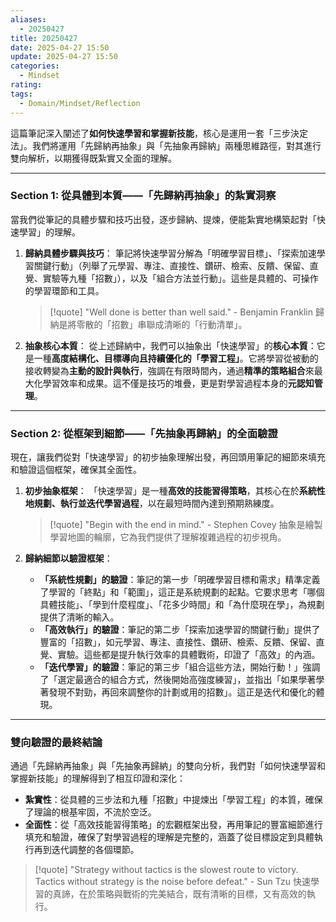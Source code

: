```yaml
---
aliases:
  - 20250427
title: 20250427
date: 2025-04-27 15:50
update: 2025-04-27 15:50
categories:
  - Mindset
rating: 
tags:
  - Domain/Mindset/Reflection
---
```

這篇筆記深入闡述了**如何快速學習和掌握新技能**，核心是運用一套「三步決定法」。我們將運用「先歸納再抽象」與「先抽象再歸納」兩種思維路徑，對其進行雙向解析，以期獲得既紮實又全面的理解。

---

### Section 1: 從具體到本質——「先歸納再抽象」的紮實洞察

當我們從筆記的具體步驟和技巧出發，逐步歸納、提煉，便能紮實地構築起對「快速學習」的理解。

1.  **歸納具體步驟與技巧**：
    筆記將快速學習分解為「明確學習目標」、「探索加速學習關鍵行動」（列舉了元學習、專注、直接性、鑽研、檢索、反饋、保留、直覺、實驗等九種「招數」），以及「組合方法並行動」。這些是具體的、可操作的學習環節和工具。
    > [!quote]
    > "Well done is better than well said." - Benjamin Franklin
    > 歸納是將零散的「招數」串聯成清晰的「行動清單」。

2.  **抽象核心本質**：
    從上述歸納中，我們可以抽象出「快速學習」的**核心本質**：它是一種**高度結構化、目標導向且持續優化的「學習工程」**。它將學習從被動的接收轉變為**主動的設計與執行**，強調在有限時間內，通過**精準的策略組合**來最大化學習效率和成果。這不僅是技巧的堆疊，更是對學習過程本身的**元認知管理**。

---

### Section 2: 從框架到細節——「先抽象再歸納」的全面驗證

現在，讓我們從對「快速學習」的初步抽象理解出發，再回頭用筆記的細節來填充和驗證這個框架，確保其全面性。

1.  **初步抽象框架**：
    「快速學習」是一種**高效的技能習得策略**，其核心在於**系統性地規劃、執行並迭代學習過程**，以在最短時間內達到預期熟練度。
    > [!quote]
    > "Begin with the end in mind." - Stephen Covey
    > 抽象是繪製學習地圖的輪廓，它為我們提供了理解複雜過程的初步視角。

2.  **歸納細節以驗證框架**：
    *   **「系統性規劃」的驗證**：筆記的第一步「明確學習目標和需求」精準定義了學習的「終點」和「範圍」，這正是系統規劃的起點。它要求思考「哪個具體技能」、「學到什麼程度」、「花多少時間」和「為什麼現在學」，為規劃提供了清晰的輸入。
    *   **「高效執行」的驗證**：筆記的第二步「探索加速學習的關鍵行動」提供了豐富的「招數」，如元學習、專注、直接性、鑽研、檢索、反饋、保留、直覺、實驗。這些都是提升執行效率的具體戰術，印證了「高效」的內涵。
    *   **「迭代學習」的驗證**：筆記的第三步「組合這些方法，開始行動！」強調了「選定最適合的組合方式，然後開始高強度練習」，並指出「如果學著學著發現不對勁，再回來調整你的計劃或用的招數」。這正是迭代和優化的體現。

---

### 雙向驗證的最終結論

通過「先歸納再抽象」與「先抽象再歸納」的雙向分析，我們對「如何快速學習和掌握新技能」的理解得到了相互印證和深化：

*   **紮實性**：從具體的三步法和九種「招數」中提煉出「學習工程」的本質，確保了理論的根基牢固，不流於空泛。
*   **全面性**：從「高效技能習得策略」的宏觀框架出發，再用筆記的豐富細節進行填充和驗證，確保了對學習過程的理解是完整的，涵蓋了從目標設定到具體執行再到迭代調整的各個環節。

> [!quote]
> "Strategy without tactics is the slowest route to victory. Tactics without strategy is the noise before defeat." - Sun Tzu
> 快速學習的真諦，在於策略與戰術的完美結合，既有清晰的目標，又有高效的執行。